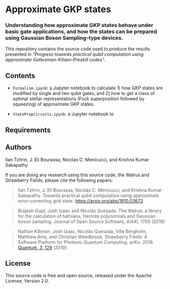 # Approximate GKP states

### Understanding how approximate GKP states behave under basic gate applications, and how the states can be prepared using Gaussian Boson Sampling-type devices.


This repository contains the source code used to produce the results presented in *"Progress towards practical qubit computation using approximate Gottesman-Kitaev-Preskill codes"*.

## Contents

* `Formalism.ipynb`: a Jupyter notebook to calculate 1) how GKP states are modified by single and two qubit gates, and 2) how to get a class of optimal stellar representations (Fock superposition followed by squeezing) of approximate GKP states.

* `StatePrepCircuits.ipynb`: a Jupyter notebook to

## Requirements



## Authors

Ilan Tzitrin, J. Eli Bourassa, Nicolas C. Menicucci, and Krishna Kumar Sabapathy

If you are doing any research using this source code, the Walrus and Strawberry Fields, please cite the following papers:

> Ilan Tzitrin, J. Eli Bourassa, Nicolas C. Menicucci, and Krishna Kumar Sabapathy. Towards practical qubit computation using approximate error-correcting grid state. https://arxiv.org/abs/1910.03673

> Brajesh Gupt, Josh Izaac and Nicolás Quesada. The Walrus: a library for the calculation of hafnians, Hermite polynomials and Gaussian boson sampling. Journal of Open Source Software, 4(44), 1705 (2019)

> Nathan Killoran, Josh Izaac, Nicolás Quesada, Ville Bergholm, Matthew Amy, and Christian Weedbrook. Strawberry Fields: A Software Platform for Photonic Quantum Computing. arXiv, 2018. [Quantum, 3, 129](https://quantum-journal.org/papers/q-2019-03-11-129/) (2019).

## License

This source code is free and open source, released under the Apache License, Version 2.0.
